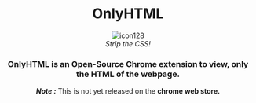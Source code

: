 <div align="center">
  
# OnlyHTML
![icon128](https://user-images.githubusercontent.com/64256342/147130130-17d6c8e1-7a7f-4d74-8bdf-688076cae968.png)
  <br>
_Strip the CSS!_
</div>

<div align="center">
  
### OnlyHTML is an Open-Source Chrome extension to view, only the HTML of the webpage.

**_Note :_** This is not yet released on the **chrome web store.**
  
</div>


